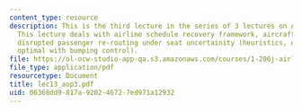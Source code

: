 ```yaml
---
content_type: resource
description: This is the third lecture in the series of 3 lectures on Airline Operations.
  This lecture deals with airline schedule recovery framework, aircraft routing feasibility,
  disrupted passenger re-routing under seat uncertainity (heuristics, optimal and
  optimal with bumping control).
file: https://ol-ocw-studio-app-qa.s3.amazonaws.com/courses/1-206j-airline-schedule-planning-spring-2003/06368dd9817a920246727ed971a12932_lec13_aop3.pdf
file_type: application/pdf
resourcetype: Document
title: lec13_aop3.pdf
uid: 06368dd9-817a-9202-4672-7ed971a12932
---
```

